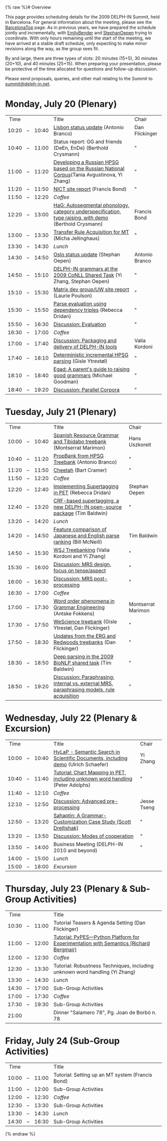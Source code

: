 {% raw %}# Overview

This page provides scheduling details for the 2009 DELPH-IN Summit, held
in Barcelona. For general information about the meeting, please see the
[BarcelonaTop](../BarcelonaTop) page. As in previous years, we have
prepared the schedule jointly and incrementally, with
[EmilyBender](https://blog.inductorsoftware.com/docsproto/tools/EmilyBender) and [StephanOepen](https://blog.inductorsoftware.com/docsproto/tools/StephanOepen) trying to
coordinate. With only hours remaining until the start of the meeting, we
have arrived at a stable draft schedule, only expecting to make minor
revisions along the way, as the group sees fit.

By and large, there are three types of slots: 20 minutes (15+5), 30
minutes (20+10), and 40 minutes (25+15). When preparing your
presentation, please be protective of the time allocated for questions
and follow-up discussion.

Please send proposals, queries, and other mail relating to the Summit to
summit@delph-in.net.

# Monday, July 20 (Plenary)

|       |     |       |                                                                                                                                                  |                |
|:-----:|:---:|:-----:|--------------------------------------------------------------------------------------------------------------------------------------------------|----------------|
| Time  |     |       | Title                                                                                                                                            | Chair          |
| 10:20 |  –  | 10:40 | [Lisbon status update](http://www.delph-in.net/2009/lisbon.pdf) (Antonio Branco)                                                                 | Dan Flickinger |
| 10:40 |  –  | 11:00 | Status report: GG and friends (DeEn, EnDe) (Berthold Crysmann)                                                                                   | "              |
| 11:00 |  –  | 11:20 | [Developing a Russian HPSG based on the Russian National Corpus](http://www.delph-in.net/2009/russian.pdf)(Tania Avgustinova, Yi Zhang)          | "              |
| 11:20 |  –  | 11:50 | [NICT site report](http://www.delph-in.net/2009/nict.pdf) (Francis Bond)                                                                         | "              |
| 11:50 |  –  | 12:20 | *Coffee*                                                                                                                                         |                |
| 12:20 |  –  | 13:00 | [HaG: Autosegmental phonology, category underspecification, type raising, with demo](http://www.delph-in.net/2009/hausa.pdf) (Berthold Crysmann) | Francis Bond   |
| 13:00 |  –  | 13:30 | [Transfer Rule Acquisition for MT](http://www.delph-in.net/2009/micha.pdf) (Micha Jellinghaus)                                                   | "              |
| 13:30 |  –  | 14:30 | *Lunch*                                                                                                                                          |                |
| 14:30 |  –  | 14:50 | [Oslo status update](http://www.delph-in.net/2009/oslo.pdf) (Stephan Oepen)                                                                      | Antonio Branco |
| 14:50 |  –  | 15:10 | [DELPH-IN grammars at the 2009 CoNLL Shared Task](http://www.delph-in.net/2009/conll.pdf) (Yi Zhang, Stephan Oepen)                              | "              |
| 15:10 |  –  | 15:30 | [Matrix dev group/UW site report](http://www.delph-in.net/2009/uw.pdf) (Laurie Poulson)                                                          | "              |
| 15:30 |  –  | 15:50 | [Parse evaluation using dependency triples](http://www.delph-in.net/2009/triples.pdf) (Rebecca Dridan)                                           | "              |
| 15:50 |  –  | 16:30 | [Discussion: Evaluation](BarcelonaEvaluation)                                                                                                    | "              |
| 16:30 |  –  | 17:00 | *Coffee*                                                                                                                                         |                |
| 17:00 |  –  | 17:40 | [Discussion: Packaging and delivery of DELPH-IN tools](BarcelonaPackaging)                                                                       | Valia Kordoni  |
| 17:40 |  –  | 18:10 | [Deterministic incremental HPSG parsing](http://www.delph-in.net/2009/gisle.pdf) (Gisle Ytrestøl)                                                | "              |
| 18:10 |  –  | 18:40 | [Egad: A parent's guide to raising good grammars](http://www.delph-in.net/2009/michael.pdf) (Michael Goodman)                                    | "              |
| 18:40 |  –  | 19:20 | [Discussion: Parallel Corpora](BarcelonaCorpora)                                                                                                 | "              |

# Tuesday, July 21 (Plenary)

|       |     |       |                                                                                                                     |                    |
|:-----:|:---:|:-----:|---------------------------------------------------------------------------------------------------------------------|--------------------|
| Time  |     |       | Title                                                                                                               | Chair              |
| 10:00 |  –  | 10:40 | [Spanish Resource Grammar and Tibidabo treebank](http://www.delph-in.net/2009/srg.pdf) (Montserrat Marimon)         | Hans Uszkoreit     |
| 10:40 |  –  | 11:20 | [PropBank from HPSG Treebank](http://www.delph-in.net/2009/cintil.pdf) (Antonio Branco)                             | "                  |
| 11:20 |  –  | 11:50 | [Cheetah](http://www.delph-in.net/2009/bart.pdf) (Bart Cramer)                                                      | "                  |
| 11:50 |  –  | 12:20 | *Coffee*                                                                                                            |                    |
| 12:20 |  –  | 12:40 | [Implementing Supertagging in PET](http://www.delph-in.net/2009/rebecca.pdf) (Rebecca Dridan)                       | Stephan Oepen      |
| 12:40 |  –  | 13:20 | [CRF-based supertagging, a new DELPH-IN open-source package](http://www.delph-in.net/2009/crf.pdf) (Tim Baldwin)    | "                  |
| 13:20 |  –  | 14:20 | *Lunch*                                                                                                             |                    |
| 14:20 |  –  | 14:50 | [Feature comparison of Japanese and English parse ranking](http://www.delph-in.net/2009/bill.pdf) (Bill McNeill)    | Tim Baldwin        |
| 14:50 |  –  | 15:30 | [WSJ Treebanking](http://www.delph-in.net/2009/wsj.pdf) (Valia Kordoni and Yi Zhang)                                | "                  |
| 15:30 |  –  | 16:00 | [Discussion: MRS design, focus on tense/aspect](../BarcelonaSemantics)                                                 | "                  |
| 16:00 |  –  | 16:30 | [Discussion: MRS post-processing](../BarcelonaPostprocessing)                                                          | "                  |
| 16:30 |  –  | 17:00 | *Coffee*                                                                                                            |                    |
| 17:00 |  –  | 17:30 | [Word order phenomena in Grammar Engineering](http://www.delph-in.net/2009/antske.pdf) (Antske Fokkens)             | Montserrat Marimon |
| 17:30 |  –  | 17:50 | [WeScience treebank](http://www.delph-in.net/2009/wescience.pdf) (Gisle Ytrestøl, Dan Flickinger)                   | "                  |
| 17:50 |  –  | 18:30 | [Updates from the ERG and Redwoods treebanks](http://www.delph-in.net/2009/erg.pdf) (Dan Flickinger)                | "                  |
| 18:30 |  –  | 18:50 | [Deep parsing in the 2009 BioNLP shared task](http://www.delph-in.net/2009/bionlp.pdf) (Tim Baldwin)                | "                  |
| 18:50 |  –  | 19:20 | [Discussion: Paraphrasing: internal vs. external MRS, paraphrasing models, rule acquisition](../BarcelonaParaphrasing) | "                  |

# Wednesday, July 22 (Plenary & Excursion)

|       |     |       |                                                                                                                             |             |
|:-----:|:---:|:-----:|-----------------------------------------------------------------------------------------------------------------------------|-------------|
| Time  |     |       | Title                                                                                                                       | Chair       |
| 10:00 |  –  | 10:40 | [HyLaP - Semantic Search in Scientific Documents, including demo](http://www.delph-in.net/2009/hylap.pdf) (Ulrich Schaefer) | Yi Zhang    |
| 10:40 |  –  | 11:40 | [Tutorial: Chart Mapping in PET, including unknown word handling](http://www.delph-in.net/2009/cm.pdf) (Peter Adolphs)      | "           |
| 11:40 |  –  | 12:10 | *Coffee*                                                                                                                    |             |
| 12:10 |  –  | 12:50 | [Discussion: Advanced pre-processing](BarcelonaPreprocessing)                                                               | Jesse Tseng |
| 12:50 |  –  | 13:20 | [Sahaptin: A Grammar-Customization Case Study (Scott Drellishak)](http://www.delph-in.net/2009/scott.pdf)                   | "           |
| 13:20 |  –  | 13:50 | [Discussion: Modes of cooperation](BarcelonaCooperation)                                                                    | "           |
| 13:50 |  –  | 14:00 | Business Meeting (DELPH-IN 2010 and beyond)                                                                                 | "           |
| 14:00 |  –  | 15:00 | *Lunch*                                                                                                                     |             |
| 15:00 |  –  | 18:00 | *Excursion*                                                                                                                 |             |

# Thursday, July 23 (Plenary & Sub-Group Activities)

|       |     |       |                                                                                                                                           |
|:-----:|:---:|:-----:|-------------------------------------------------------------------------------------------------------------------------------------------|
| Time  |     |       | Title                                                                                                                                     |
| 10:30 |  –  | 11:00 | Tutorial Teasers & Agenda Setting (Dan Flickinger)                                                                                        |
| 11:00 |  –  | 12:00 | [Tutorial: PyPES—Python Platform for Experimentation with Semantics (Richard Bergmair)](http://www.semantilog.org/pypesdoc/tutorial.html) |
| 12:00 |  –  | 12:30 | *Coffee*                                                                                                                                  |
| 12:30 |  –  | 13:30 | Tutorial: Robustness Techniques, including unknown word handling (Yi Zhang)                                                               |
| 13:30 |  –  | 14:30 | *Lunch*                                                                                                                                   |
| 14:30 |  –  | 17:00 | Sub-Group Activities                                                                                                                      |
| 17:00 |  –  | 17:30 | *Coffee*                                                                                                                                  |
| 17:30 |  –  | 19:30 | Sub-Group Activities                                                                                                                      |
| 21:00 |     |       | Dinner "Salamero 78", Pg. Joan de Borbó n. 78                                                                                             |

# Friday, July 24 (Sub-Group Activities)

|       |     |       |                                                  |
|:-----:|:---:|:-----:|--------------------------------------------------|
| Time  |     |       | Title                                            |
| 10:00 |  –  | 11:00 | Tutorial: Setting up an MT system (Francis Bond) |
| 11:00 |  –  | 12:00 | Sub-Group Activities                             |
| 12:00 |  –  | 12:30 | *Coffee*                                         |
| 12:30 |  –  | 13:30 | Sub-Group Activities                             |
| 13:30 |  –  | 14:30 | *Lunch*                                          |
| 14:30 |  –  | 16:30 | Sub-Group Activities                             |
<update date omitted for speed>{% endraw %}